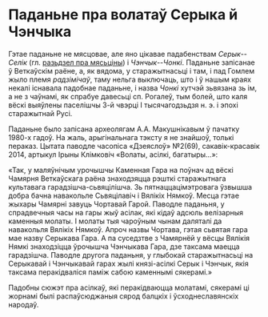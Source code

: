 # Паданьне пра волатаў Серыка й Чэнчыка

Гэтае паданьне не мясцовае, але яно цікавае падабенствам *Серык*--*Селік* (гл. [разьдзел пра мясьціны](locations.html)) і *Чэнчык*--*Чонкі*. Паданьне запісанае ў Веткаўскім раёне, а, як вядома, у старажытнасьці і там, і пад Гомлем жыло племя *радзімічаў*, таму нельга выключаць, што і ў нашым краях некалі існавала падобнае паданьне, і назва *Чонкі* хутчэй зьвязана зь ім, а не з чаўнамі, як спрабуе давесьці сп. Рогалеў, тым болей, што каля вёскі выяўлены паселішчы 3-й чвэрці I тысячагодзьдзя н. э. і эпохі старажытнай Русі.

Паданьне было запісана археолягам А.А. Макушнікавым ў пачатку 1980-х гадоў. На жаль, арыгінальнага тэксту я не знайшоў, толькі пераказ. Цытата паводле часопіса «Дзеяслоў» №2(69), сакавік-красавік 2014, артыкул Ірыны Клімковіч «Волаты, асілкі, багатыры…»:

«Так, у маляўнічым урочышчы Каменная Гара на поўнач ад вёскі Чамярня Веткаўскага раёна знаходзяцца рэшткі старажытнага культавага гарадзішча-сьвяцілішча. Зь пятнаццацімэтровага ўзвышша добра бачна навакольле Сьвяцілавіч і Вялікіх Нямкоў. Месца гэтае жыхары Чамярні завуць Чортавай Гарой. Паводле паданьня, у спрадвечныя часы на гары жыў асілак, які кідаў адсюль велізарныя каменныя молаты. І молаты тыя чароўным чынам даляталі да навакольля Вялікіх Нямкоў. Апроч назвы Чортава, гэтая сьвятая гара мае назву Серыкава Гара. А па суседзтве з Чамярнёй у вёсцы Вялікія Нямкі знаходзіцца ўрочышча Чэнчыкава Гара, дзе таксама маецца гарадзішча. Паводле другога паданьня, у глыбокай старажытнасьці на Серыкавай і Чэнчыкавай гарах жылі князі-асілкі Серык і Чэнчык, якія таксама перакідваліся паміж сабою каменнымі сякерамі.»

Падобны сюжэт пра асілкаў, які перакідваюцца молатамі, сякерамі ці жорнамі былі распаўсюджаныя сярод балцкіх і ўсходнеславянскіх народаў.
